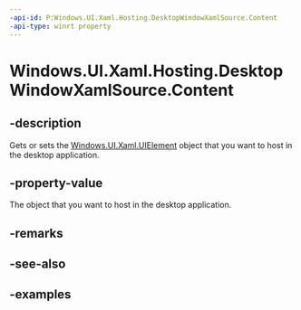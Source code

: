 ```yaml
---
-api-id: P:Windows.UI.Xaml.Hosting.DesktopWindowXamlSource.Content
-api-type: winrt property
---
```


<!-- Property syntax.
public UIElement Content { get;  set; }
-->

# Windows.UI.Xaml.Hosting.DesktopWindowXamlSource.Content

## -description
Gets or sets the [Windows.UI.Xaml.UIElement](../windows.ui.xaml/uielement.md) object that you want to host in the desktop application.

## -property-value
The object that you want to host in the desktop application.

## -remarks

## -see-also

## -examples
